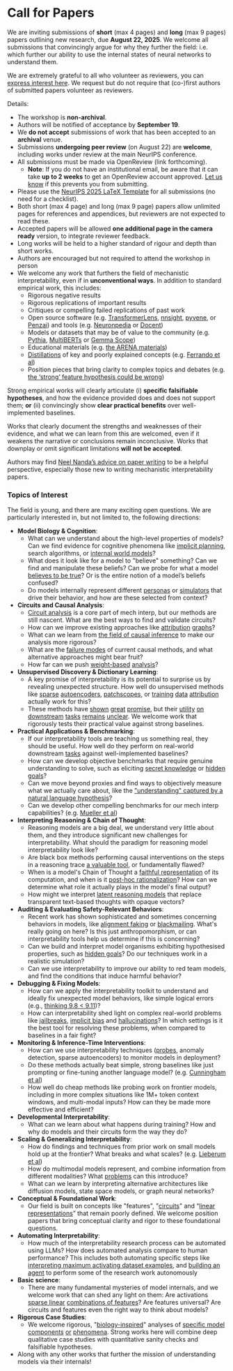 # Call for Papers
We are inviting submissions of **short** (max 4 pages) and **long** (max 9 pages) papers outlining new research, due **August 22, 2025**. We welcome all submissions that convincingly argue for why they further the field: i.e. which further our ability to use the internal states of neural networks to understand them. 

We are extremely grateful to all who volunteer as reviewers, you can [express interest here](https://www.google.com/url?q=https://docs.google.com/forms/d/e/1FAIpQLSdiw1SJllzoTz_nqzDTzTOGb9DV3W_truQyh-WvYj_QGIi7Mg/viewform?usp%3Ddialog&sa=D&source=editors&ust=1753161660155074&usg=AOvVaw2DwcLYEGVHV2tItTBBaGvH). We request but do not require that (co-)first authors of submitted papers volunteer as reviewers. 

Details: 
* The workshop is **non-archival**.
* Authors will be notified of acceptance by **September 19**.
* We **do not accept** submissions of work that has been accepted to an **archival** venue.
* Submissions **undergoing peer review** (on August 22) are **welcome**, including works under review at the main NeurIPS conference.
* All submissions must be made via OpenReview (link forthcoming).
  * **Note**: If you do not have an institutional email, be aware that it can take **up to 2 weeks** to get an OpenReview account approved. [Let us know](mailto:neurips2025@mechinterpworkshop.com) if this prevents you from submitting.
* Please use the [NeurIPS 2025 LaTeX Template](https://www.google.com/url?q=https://media.neurips.cc/Conferences/NeurIPS2025/Styles.zip&sa=D&source=editors&ust=1753161660157042&usg=AOvVaw3PHd1P8VaQEyluzKVtt9M0) for all submissions (no need for a checklist).
* Both short (max 4 page) and long (max 9 page) papers allow unlimited pages for references and appendices, but reviewers are not expected to read these.
* Accepted papers will be allowed **one additional page in the camera ready** version, to integrate reviewer feedback.
* Long works will be held to a higher standard of rigour and depth than short works.
* Authors are encouraged but not required to attend the workshop in person
* We welcome any work that furthers the field of mechanistic interpretability, even if in **unconventional ways**. In addition to standard empirical work, this includes:
  * Rigorous negative results
  * Rigorous replications of important results
  * Critiques or compelling failed replications of past work
  * Open source software (e.g. [TransformerLens](https://www.google.com/url?q=https://github.com/neelnanda-io/TransformerLens&sa=D&source=editors&ust=1753161660158657&usg=AOvVaw2f-XkjJewOWtW1OtoSe4DS), [nnsight](https://www.google.com/url?q=https://github.com/ndif-team/nnsight&sa=D&source=editors&ust=1753161660158762&usg=AOvVaw1EYXVDU5Zy-UnSLkdsHax7), [pyvene](https://www.google.com/url?q=https://github.com/stanfordnlp/pyvene/tree/main/pyvene/models/mlp&sa=D&source=editors&ust=1753161660158871&usg=AOvVaw1w_qQNQwifHF76NIxM9bCg), or [Penzai](https://www.google.com/url?q=https://github.com/google-deepmind/penzai&sa=D&source=editors&ust=1753161660158972&usg=AOvVaw03ah73MK2i93IADmZNwJJc)) and tools (e.g. [Neuronpedia](https://www.google.com/url?q=http://neuronpedia.org&sa=D&source=editors&ust=1753161660159081&usg=AOvVaw3aHKhelCx27j_iuQiyzaSq) or [Docent](https://www.google.com/url?q=https://transluce.org/introducing-docent&sa=D&source=editors&ust=1753161660159194&usg=AOvVaw3VyzXDfmE6VKQ86GdCTNGS))
  * Models or datasets that may be of value to the community (e.g. [Pythia](https://www.google.com/url?q=https://arxiv.org/abs/2304.01373&sa=D&source=editors&ust=1753161660159387&usg=AOvVaw0DTQJIKQH3G6ZxmeO_alZ_), [MultiBERTs](https://www.google.com/url?q=https://arxiv.org/abs/2106.16163&sa=D&source=editors&ust=1753161660159469&usg=AOvVaw04M3lFTgvWxT9E9pDwsPTr) or [Gemma Scope](https://www.google.com/url?q=https://arxiv.org/abs/2408.05147&sa=D&source=editors&ust=1753161660159557&usg=AOvVaw2q05YncVy9AhAGRIYXhGPe))
  * Educational materials (e.g. [the ARENA materials](https://www.google.com/url?q=https://arena3-chapter1-transformer-interp.streamlit.app/&sa=D&source=editors&ust=1753161660159749&usg=AOvVaw3MJezlb9npuJJJWueZ4v-0))
  * [Distillations](https://www.google.com/url?q=https://distill.pub/2017/research-debt/&sa=D&source=editors&ust=1753161660159878&usg=AOvVaw2TzND4rOj3YtSA21PSZv4w) of key and poorly explained concepts (e.g. [Ferrando et al](https://www.google.com/url?q=https://arxiv.org/abs/2405.00208&sa=D&source=editors&ust=1753161660160043&usg=AOvVaw2Ohy22cQgVPpPzSjysXaty))
  * Position pieces that bring clarity to complex topics and debates (e.g. [the ‘strong’ feature hypothesis could be wrong](https://www.google.com/url?q=https://www.alignmentforum.org/posts/tojtPCCRpKLSHBdpn/the-strong-feature-hypothesis-could-be-wrong&sa=D&source=editors&ust=1753161660160411&usg=AOvVaw0lu5Tb7Al1n5s96m45pfMT))

Strong empirical works will clearly articulate (i) **specific falsifiable hypotheses**, and how the evidence provided does and does not support them; **or** (ii) convincingly show **clear practical benefits** over well-implemented baselines. 

Works that clearly document the strengths and weaknesses of their evidence, and what we can learn from this are welcomed, even if it weakens the narrative or conclusions remain inconclusive. Works that downplay or omit significant limitations **will not be accepted**. 

Authors may find [Neel Nanda’s advice on paper writing](https://www.google.com/url?q=https://www.alignmentforum.org/posts/eJGptPbbFPZGLpjsp/highly-opinionated-advice-on-how-to-write-ml-papers&sa=D&source=editors&ust=1753161660161654&usg=AOvVaw1O8VuUkfNKWfJTL3awgFgR) to be a helpful perspective, especially those new to writing mechanistic interpretability papers. 
### Topics of Interest
The field is young, and there are many exciting open questions. We are particularly interested in, but not limited to, the following directions: 
* **Model Biology & Cognition**:
  * What can we understand about the high-level properties of models? Can we find evidence for cognitive phenomena like [implicit planning](https://www.google.com/url?q=https://transformer-circuits.pub/2025/attribution-graphs/biology.html%23dives-poems&sa=D&source=editors&ust=1753161660162474&usg=AOvVaw1ktYF0zkc9w-5mcrRhi47a), search algorithms, or [internal world models](https://www.google.com/url?q=https://arxiv.org/abs/2210.13382&sa=D&source=editors&ust=1753161660162624&usg=AOvVaw0zpWSNw9EdUJiKLmHp-T7v)?
  * What does it look like for a model to "believe" something? Can we find and manipulate these beliefs? Can we probe for what a model [believes to be true](https://www.google.com/url?q=https://arxiv.org/abs/2310.06824&sa=D&source=editors&ust=1753161660162947&usg=AOvVaw1m6_KUpS7wdiedXtSU_YNY)? Or is the entire notion of a model’s beliefs confused?
  * Do models internally represent different [personas](https://www.google.com/url?q=https://arxiv.org/abs/2406.12094&sa=D&source=editors&ust=1753161660163227&usg=AOvVaw1nhEZZPpOdWDd2liYLK7Sr) or [simulators](https://www.google.com/url?q=https://www.nature.com/articles/s41586-023-06647-8&sa=D&source=editors&ust=1753161660163330&usg=AOvVaw22mlCtrYrfYR43dNVP3Q1M) that drive their behavior, and how are these selected from context?
* **Circuits and Causal Analysis**:
  * [Circuit analysis](https://www.google.com/url?q=https://distill.pub/2020/circuits/zoom-in/&sa=D&source=editors&ust=1753161660163642&usg=AOvVaw2IuGRKL6hqdPFJ4jGTDzQ_) is a core part of mech interp, but our methods are still nascent. What are the best ways to find and validate circuits?
  * How can we improve existing approaches like [attribution](https://www.google.com/url?q=https://arxiv.org/abs/2406.11944&sa=D&source=editors&ust=1753161660164034&usg=AOvVaw3z2tX6KrZbR0JYyrstn_s4) [graphs](https://www.google.com/url?q=https://transformer-circuits.pub/2025/attribution-graphs/methods.html&sa=D&source=editors&ust=1753161660164175&usg=AOvVaw1HhouXXWB1XFMCd2TbYLQt)?
  * What can we learn from [the field of causal inference](https://www.google.com/url?q=https://arxiv.org/abs/2407.04690&sa=D&source=editors&ust=1753161660164386&usg=AOvVaw0KcDVuv2CT6qlxKwm7_gKe) to make our analysis more rigorous?
  * What are the [failure modes](https://www.google.com/url?q=https://arxiv.org/abs/2307.15771&sa=D&source=editors&ust=1753161660164596&usg=AOvVaw3uyLaoguQgmtRh3NwGtkiF) of current causal methods, and what alternative approaches might bear fruit?
  * How far can we push [weight-based](https://www.google.com/url?q=https://arxiv.org/abs/2301.05217&sa=D&source=editors&ust=1753161660164882&usg=AOvVaw2VNVW-Vhvos62cYdZsbvD9) [analysis](https://www.google.com/url?q=https://arxiv.org/abs/2410.08417&sa=D&source=editors&ust=1753161660164978&usg=AOvVaw3-H3qawWp1LHMo8XrWiqD_)?
* **Unsupervised Discovery & Dictionary Learning**:
  * A key promise of interpretability is its potential to surprise us by revealing unexpected structure. How well do unsupervised methods like [sparse](https://www.google.com/url?q=https://arxiv.org/abs/2103.15949&sa=D&source=editors&ust=1753161660165480&usg=AOvVaw37zTtIValaNqykm12yAU8P) [autoencoders](https://www.google.com/url?q=https://transformer-circuits.pub/2023/monosemantic-features&sa=D&source=editors&ust=1753161660165608&usg=AOvVaw0_3MuUVHHWFqKrz44JCXp_), [patch](https://www.google.com/url?q=https://arxiv.org/abs/2401.06102&sa=D&source=editors&ust=1753161660165699&usg=AOvVaw0OevNYzE8To1z4tlVSg8Eq)[scopes](https://www.google.com/url?q=https://arxiv.org/abs/2403.10949v2&sa=D&source=editors&ust=1753161660165766&usg=AOvVaw1T4wyewJIRrGgu7FHxqHMD), or [training](https://www.google.com/url?q=https://proceedings.mlr.press/v70/koh17a?ref%3Dhttps://githubhelp.com&sa=D&source=editors&ust=1753161660165944&usg=AOvVaw2kfATxBSNxZkEWWc7gw6Bq) [data](https://www.google.com/url?q=https://arxiv.org/abs/2308.03296&sa=D&source=editors&ust=1753161660166039&usg=AOvVaw2Xn8VjMUQcmxXizkzRTxTC) [attribution](https://www.google.com/url?q=https://arxiv.org/abs/2205.11482&sa=D&source=editors&ust=1753161660166137&usg=AOvVaw1z5-8QoBjJ2KrU-s3PrfzI) actually work for this?
  * These methods have [shown](https://www.google.com/url?q=https://transformer-circuits.pub/2024/scaling-monosemanticity/index.html&sa=D&source=editors&ust=1753161660166377&usg=AOvVaw3smKx0lRSJSiV1qND-8gPv) [great](https://www.google.com/url?q=https://transformer-circuits.pub/2025/attribution-graphs/biology.html&sa=D&source=editors&ust=1753161660166499&usg=AOvVaw169lN9yTpdyuv5qHN9LvSw) [promise](https://www.google.com/url?q=https://arxiv.org/abs/2503.10965&sa=D&source=editors&ust=1753161660166595&usg=AOvVaw2y9RcX4101B2DY_VU67HYN), but their [utility](https://www.google.com/url?q=https://arxiv.org/abs/2502.16681&sa=D&source=editors&ust=1753161660166696&usg=AOvVaw3hVVjc5T72wbHGAFrK2OIl) [on](https://www.google.com/url?q=https://www.tilderesearch.com/blog/sieve&sa=D&source=editors&ust=1753161660166823&usg=AOvVaw0fta3W_1vciL9dYEOmb_4S) [downstream](https://www.google.com/url?q=https://arxiv.org/abs/2501.17148&sa=D&source=editors&ust=1753161660166941&usg=AOvVaw1-f2TR11Upo5PBjLK7RuY4) [tasks](https://www.google.com/url?q=https://transformer-circuits.pub/2024/features-as-classifiers/index.html&sa=D&source=editors&ust=1753161660167068&usg=AOvVaw0tP4UC58JOZ_dDMd3yTrxx) [remains](https://www.google.com/url?q=https://arxiv.org/abs/2502.04382&sa=D&source=editors&ust=1753161660167171&usg=AOvVaw1DMeZfvYU9vZT1380UUjcn) [unclear](https://www.google.com/url?q=https://www.alignmentforum.org/posts/4uXCAJNuPKtKBsi28/negative-results-for-saes-on-downstream-tasks&sa=D&source=editors&ust=1753161660167322&usg=AOvVaw0Zev881XEDAB077p3KGOGO). We welcome work that rigorously tests their practical value against strong baselines.
* **Practical Applications & Benchmarking**:
  * If our interpretability tools are teaching us something real, they should be useful. How well do they perform on real-world downstream [tasks](https://www.google.com/url?q=https://www.lesswrong.com/posts/wGRnzCFcowRCrpX4Y/downstream-applications-as-validation-of-interpretability&sa=D&source=editors&ust=1753161660168012&usg=AOvVaw204aDfMOBs__1_7P-cFIy1) against well-implemented baselines?
  * How can we develop objective benchmarks that require genuine understanding to solve, such as eliciting [secret knowledge](https://www.google.com/url?q=https://arxiv.org/abs/2505.14352&sa=D&source=editors&ust=1753161660168334&usg=AOvVaw0gIDRf717Ko6nFld3Ia2mQ) or [hidden goals](https://www.google.com/url?q=https://arxiv.org/abs/2503.10965&sa=D&source=editors&ust=1753161660168427&usg=AOvVaw0l6pSaWR3P9_ti2VhXvzZH)?
  * Can we move beyond proxies and find ways to objectively measure what we actually care about, like the ["understanding" captured by a natural language hypothesis](https://www.google.com/url?q=https://arxiv.org/abs/2502.04382&sa=D&source=editors&ust=1753161660168766&usg=AOvVaw26oVe763fn0aiSLvMOVXRE)?
  * Can we develop other compelling benchmarks for our mech interp capabilities? (e.g. [Mueller et al](https://www.google.com/url?q=https://arxiv.org/abs/2504.13151&sa=D&source=editors&ust=1753161660169021&usg=AOvVaw1j3fIAQAc88ZXAOieJfMHO))
* **Interpreting Reasoning & Chain of Thought**:
  * Reasoning models are a big deal, we understand very little about them, and they introduce significant new challenges for interpretability. What should the paradigm for reasoning model interpretability look like?
  * Are black box methods performing causal interventions on the steps in a reasoning trace [a valuable tool](https://www.google.com/url?q=https://arxiv.org/abs/2506.19143&sa=D&source=editors&ust=1753161660169859&usg=AOvVaw10AVVBJOVQzjjl5k0w6sRB), or fundamentally flawed?
  * When is a model's Chain of Thought a [faithful representation](https://www.google.com/url?q=https://arxiv.org/abs/2305.04388&sa=D&source=editors&ust=1753161660170140&usg=AOvVaw3dHbrD-vPCiSvKrGoTQQgN) of its computation, and when is it [post-hoc rationalization](https://www.google.com/url?q=https://arxiv.org/abs/2503.08679&sa=D&source=editors&ust=1753161660170316&usg=AOvVaw3aigKjjBIhXrTcbR3Op0g-)? How can we determine what role it actually plays in the model's final output?
  * How might we interpret [latent reasoning models](https://www.google.com/url?q=https://arxiv.org/abs/2412.06769&sa=D&source=editors&ust=1753161660170667&usg=AOvVaw3PUTtsF0PP0sae42b9k4l6) that replace transparent text-based thoughts with opaque vectors?
* **Auditing & Evaluating Safety-Relevant Behaviors**:
  * Recent work has shown sophisticated and sometimes concerning behaviors in models, like [alignment faking](https://www.google.com/url?q=https://arxiv.org/abs/2412.14093&sa=D&source=editors&ust=1753161660171202&usg=AOvVaw03JfQGFm7BMo3dEgAAkTUO) or [blackmailing](https://www.google.com/url?q=https://www.anthropic.com/research/agentic-misalignment&sa=D&source=editors&ust=1753161660171328&usg=AOvVaw0Gzh3zQdk3ilx3J5nSH7d7). What's really going on here? Is this just anthropomorphism, or can interpretability tools help us determine if this is concerning?
  * Can we build and interpret model organisms exhibiting hypothesised properties, such as [hidden goals](https://www.google.com/url?q=https://arxiv.org/abs/2503.10965&sa=D&source=editors&ust=1753161660171860&usg=AOvVaw3mmvnuJPc52f4Fl_5J3_Oj)? Do our techniques work in a realistic simulation?
  * Can we use interpretability to improve our ability to red team models, and find the conditions that induce harmful behavior?
* **Debugging & Fixing Models**:
  * How can we apply the interpretability toolkit to understand and ideally fix unexpected model behaviors, like simple logical errors (e.g., [thinking 9.8 < 9.11](https://www.google.com/url?q=https://transluce.org/observability-interface&sa=D&source=editors&ust=1753161660172737&usg=AOvVaw2jHZg2HAkl8lt1dVlszfid))?
  * How can interpretability shed light on complex real-world problems like [jailbreaks](https://www.google.com/url?q=https://transformer-circuits.pub/2025/attribution-graphs/biology.html%23dives-jailbreak&sa=D&source=editors&ust=1753161660173043&usg=AOvVaw3VEp-zybwtE-bQzP2p8nSe), [implicit bias](https://www.google.com/url?q=https://arxiv.org/abs/2506.10922&sa=D&source=editors&ust=1753161660173155&usg=AOvVaw1YidMouxS_Ww-nSf5eWmBN) and [hallucinations](https://www.google.com/url?q=https://arxiv.org/abs/2411.14257&sa=D&source=editors&ust=1753161660173263&usg=AOvVaw0mbtMp5BGyx3H7CQ5RMzXv)? In which settings is it the best tool for resolving these problems, when compared to baselines in a fair fight?
* **Monitoring & Inference-Time Interventions**:
  * How can we use interpretability techniques ([probes](https://www.google.com/url?q=https://arxiv.org/abs/2102.12452&sa=D&source=editors&ust=1753161660173816&usg=AOvVaw3AO-D7zBKWA6fasuE_M6gL), anomaly detection, sparse autoencoders) to monitor models in deployment?
  * Do these methods actually beat simple, strong baselines like just prompting or fine-tuning another language model? (e.g. [Cunningham et al](https://www.google.com/url?q=https://alignment.anthropic.com/2025/cheap-monitors/&sa=D&source=editors&ust=1753161660174229&usg=AOvVaw2wH0J2_96vodRwhm9wCzCO))
  * How well do cheap methods like probing work on frontier models, including in more complex situations like 1M+ token context windows, and multi-modal inputs? How can they be made more effective and efficient?
* **Developmental Interpretability**:
  * What can we learn about what happens during training? How and why do models and their circuits form the way they do?
* **Scaling & Generalizing Interpretability**:
  * How do findings and techniques from prior work on small models hold up at the frontier? What breaks and what scales? (e.g. [Lieberum et al](https://www.google.com/url?q=https://arxiv.org/abs/2307.09458&sa=D&source=editors&ust=1753161660175498&usg=AOvVaw06eLOpiVnmV4bpeYYityW9))
  * How do multimodal models represent, and combine information from different modalities? What [problems](https://www.google.com/url?q=https://openreview.net/pdf?id%3DVUhRdZp8ke&sa=D&source=editors&ust=1753161660175797&usg=AOvVaw2Jhk2GAPKHAC3_ba-WJ2Ib) can this introduce?
  * What can we learn by interpreting alternative architectures like diffusion models, state space models, or graph neural networks?
* **Conceptual & Foundational Work**:
  * Our field is built on concepts like "features", "[circuits](https://www.google.com/url?q=https://distill.pub/2020/circuits/zoom-in/&sa=D&source=editors&ust=1753161660176444&usg=AOvVaw145V9sv2kmOenoCNhKgK5W)" and “[linear representations](https://www.google.com/url?q=https://transformer-circuits.pub/2024/july-update/index.html%23linear-representations&sa=D&source=editors&ust=1753161660176611&usg=AOvVaw3OxoF6GWAD-vu7gbOKWIGz)” that remain poorly defined. We welcome position papers that bring conceptual clarity and rigor to these foundational questions.
* **Automating Interpretability**:
  * How much of the interpretability research process can be automated using LLMs? How does automated analysis compare to human performance? This includes both automating specific steps like [interpreting maximum activating dataset examples](https://www.google.com/url?q=https://openaipublic.blob.core.windows.net/neuron-explainer/paper/index.html&sa=D&source=editors&ust=1753161660177474&usg=AOvVaw0wwvL7aLLzvUu05lv7zP3X), and [building an agent](https://www.google.com/url?q=https://arxiv.org/abs/2404.14394&sa=D&source=editors&ust=1753161660177603&usg=AOvVaw202lI-iCqDNxiRnv7aenk8) to perform some of the research work autonomously
* **Basic science**:
  * There are many fundamental mysteries of model internals, and we welcome work that can shed any light on them: Are activations [sparse linear](https://www.google.com/url?q=https://arxiv.org/abs/1601.03764&sa=D&source=editors&ust=1753161660178153&usg=AOvVaw0E9Hoj7-0kYYPvJnh0Ymlv) [combinations of features](https://www.google.com/url?q=https://transformer-circuits.pub/2022/toy_model/index.html&sa=D&source=editors&ust=1753161660178299&usg=AOvVaw24D0WqAZLT_J2e69CFGDmR)? Are features universal? Are circuits and features even the right way to think about models?
* **Rigorous Case Studies**:
  * We welcome rigorous, "[biology-inspired](https://www.google.com/url?q=https://distill.pub/2020/circuits/curve-circuits/&sa=D&source=editors&ust=1753161660178772&usg=AOvVaw1Lu5lGM9Ggy6kTUeL6k9_Q)" analyses of [specific model](https://www.google.com/url?q=https://arxiv.org/abs/2310.04625&sa=D&source=editors&ust=1753161660178894&usg=AOvVaw1aEvv2YxGzgORaD0BbfwtB) [components](https://www.google.com/url?q=https://transformer-circuits.pub/2024/scaling-monosemanticity/index.html&sa=D&source=editors&ust=1753161660179022&usg=AOvVaw3RKY4fH3cQkQHthS-oJenF) [or](https://www.google.com/url?q=https://arxiv.org/abs/2305.01610&sa=D&source=editors&ust=1753161660179120&usg=AOvVaw1CeqCNmvnwNrtPVzoIHLcn) [phenomena](https://www.google.com/url?q=https://arxiv.org/abs/2306.09346&sa=D&source=editors&ust=1753161660179215&usg=AOvVaw1WFjZLHVN3bavmEQGVCj-0). Strong works here will combine deep qualitative case studies with quantitative sanity checks and falsifiable hypotheses.
* Along with any other works that further the mission of understanding models via their internals!